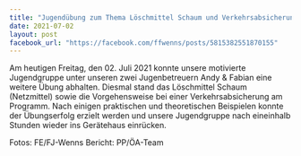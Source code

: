 ```yaml
---
title: "Jugendübung zum Thema Löschmittel Schaum und Verkehrsabsicherung"
date: 2021-07-02
layout: post
facebook_url: "https://facebook.com/ffwenns/posts/5815382551870155"
---
```


Am heutigen Freitag, den 02. Juli 2021 konnte unsere motivierte Jugendgruppe unter unseren zwei Jugenbetreuern Andy & Fabian eine weitere Übung abhalten. Diesmal stand das Löschmittel Schaum (Netzmittel) sowie die Vorgehensweise bei einer Verkehrsabsicherung am Programm. Nach einigen praktischen und theoretischen Beispielen konnte der Übungserfolg erzielt werden und unsere Jugendgruppe nach eineinhalb Stunden wieder ins Gerätehaus einrücken. 

Fotos: FE/FJ-Wenns
Bericht: PP/ÖA-Team
